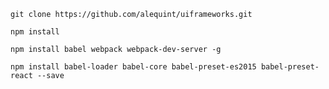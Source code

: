 `git clone https://github.com/alequint/uiframeworks.git`

`npm install`

`npm install babel webpack webpack-dev-server -g`

`npm install babel-loader babel-core babel-preset-es2015 babel-preset-react --save`
